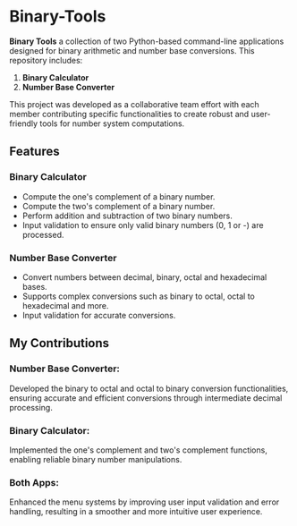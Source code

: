 # Binary-Tools
**Binary Tools** a collection of two Python-based command-line applications designed for binary arithmetic and number base conversions. This repository includes:
1. **Binary Calculator**
2. **Number Base Converter**

This project was developed as a collaborative team effort with each member contributing specific functionalities to create robust and user-friendly tools for number system computations.

## Features
### Binary Calculator
- Compute the one's complement of a binary number.
- Compute the two's complement of a binary number.
- Perform addition and subtraction of two binary numbers.
- Input validation to ensure only valid binary numbers (0, 1 or -) are processed.
### Number Base Converter
- Convert numbers between decimal, binary, octal and hexadecimal bases.
- Supports complex conversions such as binary to octal, octal to hexadecimal and more.
- Input validation for accurate conversions.

## My Contributions
### Number Base Converter:
Developed the binary to octal and octal to binary conversion functionalities, ensuring accurate and efficient conversions through intermediate decimal processing.
### Binary Calculator:
Implemented the one's complement and two's complement functions, enabling reliable binary number manipulations.
### Both Apps:
Enhanced the menu systems by improving user input validation and error handling, resulting in a smoother and more intuitive user experience.
